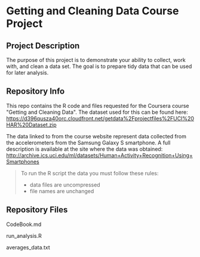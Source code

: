 # Getting and Cleaning Data Course Project

## Project Description
  The purpose of this project is to demonstrate your ability to collect, work with, and clean a data set. The goal is to prepare tidy data that can be used for later analysis.

## Repository Info
This repo contains the R code and files requested for the Coursera course "Getting and Cleaning Data". The dataset used for this can be found here: https://d396qusza40orc.cloudfront.net/getdata%2Fprojectfiles%2FUCI%20HAR%20Dataset.zip

The data linked to from the course website represent data collected from the accelerometers from the Samsung Galaxy S smartphone. A full description is available at the site where the data was obtained: http://archive.ics.uci.edu/ml/datasets/Human+Activity+Recognition+Using+Smartphones

> To run the R script the data you must follow these rules:
>   - data files are uncompressed 
>   - file names are unchanged

## Repository Files

CodeBook.md

run_analysis.R

averages_data.txt
